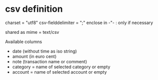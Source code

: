 # csv definition

charset = "utf8"
csv-fielddelimiter = ";"
enclose in -"- : only if necessary

shared as mime = text/csv

Available columns

* date (without time as iso string)
* amount (in euro cent)
* note (transaction name or comment)
* category = name of selected category or empty
* account = name of selected account or empty